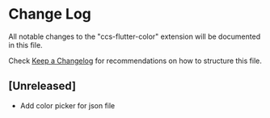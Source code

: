 # Change Log

All notable changes to the "ccs-flutter-color" extension will be documented in this file.

Check [Keep a Changelog](http://keepachangelog.com/) for recommendations on how to structure this file.

## [Unreleased]

- Add color picker for json file

